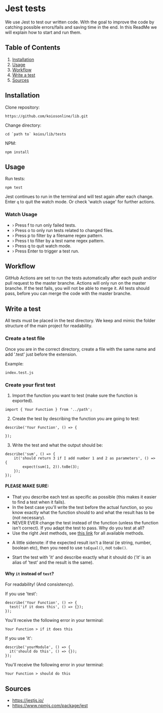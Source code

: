# Jest tests
We use Jest to test our written code. With the goal to improve the code by catching possible errors/fails and saving 
time in the end. In this ReadMe we will explain how to start and run them. 

## Table of Contents
1. [Installation](#Installation)
2. [Usage](#Usage)
3. [Workflow](#Workflow)
4. [Write a test](#Writeatest)
5. [Sources](#Sources)


## Installation
Clone repository:
```
https://github.com/koiosonline/lib.git
```

Change directory: 
```
cd `path to` koios/lib/tests
```
NPM: 
```
npm install
```

## Usage 
Run tests: 
```
npm test 
```

Jest continues to run in the terminal and will test again after each change. Enter `q` to quit the watch mode. Or check 'watch usage' for further actions. 

### Watch Usage
 * › Press f to run only failed tests.
 * › Press o to only run tests related to changed files.
 * › Press p to filter by a filename regex pattern.
 * › Press t to filter by a test name regex pattern.
 * › Press q to quit watch mode.
 * › Press Enter to trigger a test run.

## Workflow 
GitHub Actions are set to run the tests automatically after each push and/or pull request to the master branche. Actions will only run 
on the master branche. If the test fails, you will not be able to merge it. All tests should pass, before you can 
merge the code with the master branche.

## Write a test
All tests must be placed in the test directory. We keep and mimic the folder structure of the main project for readability. 

### Create a test file
Once you are in the correct directory, create a file with the same name and add '.test' just before the extension. 

Example: 
```
index.test.js 
```

### Create your first test 
1. Import the function you want to test (make sure the function is exported).
```
import { Your Function } from '../path';
```
2. Create the test by describing the function you are going to test: 

```
describe('Your Function', () => {

});
```

3. Write the test and what the output should be: 
```
describe('sum', () => {
    it('should return 3 if I add number 1 and 2 as parameters', () => {
        expect(sum(1, 2)).toBe(3);
    });
});
```

#### PLEASE MAKE SURE: 
- That you describe each test as specific as possible (this makes it easier to find a test when it fails).
- In the best case you'll write the test before the actual function, so you know exactly what the function should to and what the result has to be (not necessary).
- NEVER EVER change the test instead of the function (unless the function isn't correct). If you adapt the test to pass. Why do you test at all?
- Use the right Jest methods, see [this link](https://jestjs.io/docs/en/expect) for all available methods. 
* A little sidenote: if the expected result isn't a literal (ie string, number, boolean etc), then you need to use `toEqual()`, not `toBe()`.
- Start the test with 'it' and describe exactly what it should do ('it' is an alias of 'test' and the result is the same). 

#### Why `it` instead of `test`?

For readability! (And consistency).

If you use 'test':
```
describe('Your Function', () => {
  test('if it does this', () => {});
});
```
You'll receive the following error in your terminal: 
```
Your Function > if it does this 
```
If you use 'it': 
```
describe('yourModule', () => {
  it('should do this', () => {});
});
```
You'll receive the following error in your terminal:
```
Your Function > should do this 
```


## Sources
* https://jestjs.io/
* https://www.npmjs.com/package/jest
